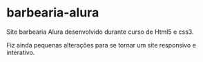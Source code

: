 # barbearia-alura
Site barbearia Alura desenvolvido durante curso de Html5 e css3.

Fiz ainda pequenas alterações para se tornar um site responsivo e interativo.
